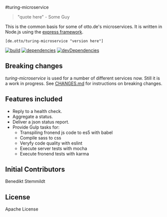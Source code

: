 #turing-microservice

> "quote here" - Some Guy

This is the common basis for some of otto.de's microservices. It is written in Node.js using the [express framework](https://github.com/strongloop/express).

`[de.otto/turing-microservice "version here"]`

[![build](https://travis-ci.org/otto-de/turing-microservice.svg)](https://travis-ci.org/otto-de/turing-microservice)
[![dependencies](https://img.shields.io/david/otto-de/turing-microservice.svg?style=flat-square)](https://david-dm.org/otto-de/turing-microservice)
[![devDependencies](https://img.shields.io/david/dev/otto-de/turing-microservice.svg?style=flat-square)](https://david-dm.org/otto-de/turing-microservice#info=devDependencies)

## Breaking changes

_turing-microservice_ is used for a number of different services now. Still it is a work in progress. See [CHANGES.md](./CHANGES.md) for instructions on breaking changes.

## Features included

* Reply to a health check.
* Aggregate a status.
* Deliver a json status report.
* Provide Gulp tasks for:
  * Transpiling fronend js code to es5 with babel
  * Compile sass to css
  * Veryfy code quality with eslint
  * Execute server tests with mocha
  * Execute fronend tests with karma

## Initial Contributors

Benedikt Stemmildt

## License
Apache License